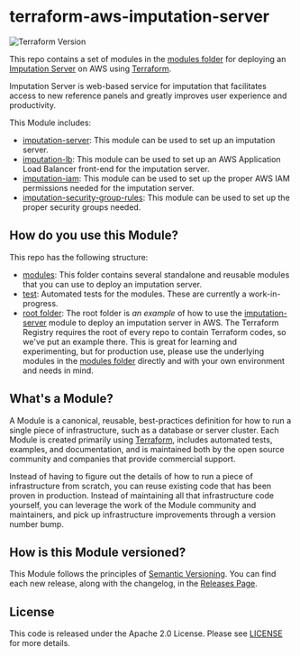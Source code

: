 # terraform-aws-imputation-server

<!-- [![Maintained by Jacob Pleiness](https://img.shields.io/badge/maintained%20by-%40jdpleiness-ff69b4)](https://github.com/jdpleiness) -->
<!-- [![Github Actions](https://github.com/jdpleiness/terraform-aws-imputation-server/workflows/Terraform/badge.svg)](https://github.com/jdpleiness/terraform-aws-imputation-server/actions?workflow=Terraform) -->
![Terraform Version](https://img.shields.io/badge/tf-%3E%3D1.0.0-blue.svg)

This repo contains a set of modules in the [modules folder](https://github.com/jdpleiness/terraform-aws-imputation-server/tree/master/modules) for deploying an [Imputation Server](https://github.com/genepi/imputationserver) on AWS using [Terraform](https://www.terraform.io/).

Imputation Server is web-based service for imputation that facilitates access to new reference panels and greatly improves user experience and productivity. 

This Module includes:
* [imputation-server](https://github.com/jdpleiness/terraform-aws-imputation-server/tree/master/modules/imputation-server): This module can be used to set up an imputation server.
* [imputation-lb](https://github.com/jdpleiness/terraform-aws-imputation-server/tree/master/modules/imputation-lb): This module can be used to set up an AWS Application Load Balancer front-end for the imputation server.
* [imputation-iam](https://github.com/jdpleiness/terraform-aws-imputation-server/tree/master/modules/imputation-iam): This module can be used to set up the proper AWS IAM permissions needed for the imputation server.
* [imputation-security-group-rules](https://github.com/jdpleiness/terraform-aws-imputation-server/tree/master/modules/imputation-security-group-rules): This module can be used to set up the proper security groups needed.

## How do you use this Module?

This repo has the following structure:
* [modules](https://github.com/jdpleiness/terraform-aws-imputation-server/tree/master/modules): This folder contains several standalone and reusable modules that you can use to deploy an imputation server.
* [test](https://github.com/jdpleiness/terraform-aws-imputation-server/tree/master/test): Automated tests for the modules. These are currently a work-in-progress.
* [root folder](https://github.com/jdpleiness/terraform-aws-imputation-server/tree/master): The root folder is *an example* of how to use the [imputation-server](https://github.com/jdpleiness/terraform-aws-imputation-server/tree/master/modules/imputation-server) module to deploy an imputation server in AWS.
  The Terraform Registry requires the root of every repo to contain Terraform codes, so we've put an example there. This is great for learning
  and experimenting, but for production use, please use the underlying modules in the [modules folder](https://github.com/jdpleiness/terraform-aws-imputation-server/tree/master/modules) directly and with your own environment 
  and needs in mind.

## What's a Module?

A Module is a canonical, reusable, best-practices definition for how to run a single piece of infrastructure, such as a database or server cluster. Each Module is created primarily using [Terraform](https://www.terraform.io/), includes automated tests, examples, and documentation, and is maintained both by the open source community and companies that provide commercial support.

Instead of having to figure out the details of how to run a piece of infrastructure from scratch, you can reuse existing code that has been proven in production. Instead of maintaining all that infrastructure code yourself, you can leverage the work of the Module community and maintainers, and pick up infrastructure improvements through a version number bump.

## How is this Module versioned?

This Module follows the principles of [Semantic Versioning](http://semver.org/). You can find each new release, along with the changelog, in the [Releases Page](https://github.com/jdpleiness/terraform-aws-imputation-server/releases).


## License
This code is released under the Apache 2.0 License. Please see [LICENSE](https://github.com/jdpleiness/terraform-aws-imputation-server/tree/master/LICENSE) for more details.
